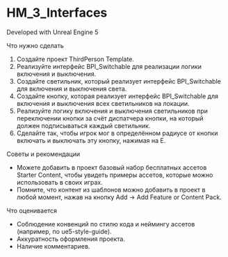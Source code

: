 # HM_3_Interfaces

Developed with Unreal Engine 5

Что нужно сделать
1. Создайте проект ThirdPerson Template.
2. Реализуйте интерфейс BPI_Switchable для реализации логики включения и выключения.
3. Создайте светильник, который реализует интерфейс BPI_Switchable для включения и выключения света.
4. Создайте кнопку, которая реализует интерфейс BPI_Switchable для включения и выключения всех светильников на локации.
5. Реализуйте логику включения и выключения светильников при переключении кнопки за счёт диспатчера кнопки,
на который должен подписываться каждый светильник.
6. Сделайте так, чтобы игрок мог в определённом радиусе от кнопки включать и выключать эту кнопку, нажимая на E.

Советы и рекомендации
- Можете добавить в проект базовый набор бесплатных ассетов Starter Content, чтобы увидеть примеры ассетов,
которые можно использовать в своих играх.
- Помните, что контент из шаблонов можно добавить в проект в любой момент, нажав на кнопку Add → Add Feature or Content Pack.

Что оценивается
- Соблюдение конвенций по стилю кода и неймингу ассетов (например, по ue5-style-guide).
- Аккуратность оформления проекта.
- Наличие комментариев.

